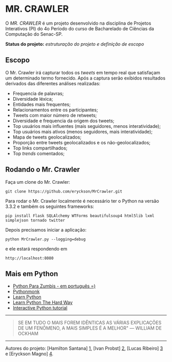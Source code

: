 MR. CRAWLER
================================

O _MR. CRAWLER_ é um projeto desenvolvido na disciplina de Projetos Interativos (PI) do 4o Período do curso de Bacharelado de Ciências da Computação do Senac-SP.

**Status do projeto:** _estruturação do projeto e definição de escopo_

Escopo
----------------------
O Mr. Crawler irá capturar todos os _tweets_ em tempo real que satisfaçam um determinado termo fornecido.
Após a captura serão exibidos resultados derivados das diferentes análises realizadas:

* Frequencia de palavras;
* Diversidade léxica;
* Entidades mais frequentes;
* Relacionamentos entre os participantes;
* Tweets com maior número de retweets;
* Diversidade e frequencia da origem dos tweets;
* Top usuários mais influentes (mais seguidores, menos interatividade);
* Top usuários mais ativos (menos seguidores, mais interatividade);
* Mapa de tweets geolocalizados;
* Proporção entre tweets geolocalizados e os não-geolocalizados;
* Top links compartilhados;
* Top _trends_ comentados;

Rodando o Mr. Crawler
----------------------

Faça um clone do Mr. Crawler:

```
git clone https://github.com/eryckson/MrCrawler.git
```

Para rodar o Mr. Crawler localmente é necessário ter o Python na versão 3.3.2 e também os seguintes frameworks:

```
pip install Flask SQLAlchemy WTForms beautifulsoup4 html5lib lxml simplejson tornado twitter
```

Depois precisamos iniciar a aplicação:

```
python MrCrawler.py --logging=debug
```

e ele estará respondendo em

```
http://localhost:8080
```

Mais em Python
----------------------
* [Python Para Zumbis - em português =)](http://pycursos.com/python-para-zumbis/)
* [Pythonmonk](http://pythonmonk.com)
* [Learn Python](http://docs.python-guide.org/en/latest/intro/learning/)
* [Learn Python The Hard Way](http://learnpythonthehardway.org/book/)
* [Interactive Python tutorial](http://www.learnpython.org)

----------------------

> SE EM TUDO O MAIS FOREM IDÊNTICAS AS VÁRIAS EXPLICAÇÕES DE UM FENÔMENO, A MAIS SIMPLES É A MELHOR" — WILLIAM DE OCKHAM

----------------------

Autores do projeto: [Hamilton Santana] [1],
[Ivan Probst] [2], [Lucas Ribeiro] [3] e [Eryckson Magno] [4].

  [1]: https://github.com/HamiltonSantana "hamilton@github"
  [2]: https://github.com/20ivan "ivan@github"
  [3]: https://github.com/Lux-Celeste "lucas@github"
  [4]: https://github.com/eryckson "eryckson@github"
